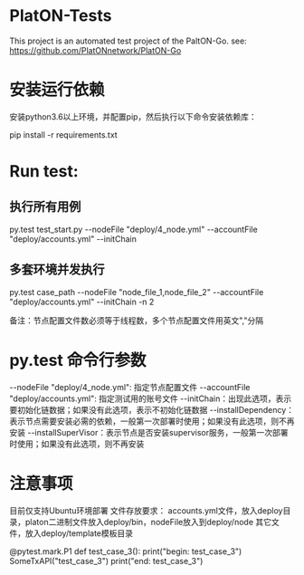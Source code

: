 # PlatON-Tests
This project is an automated test project of the PaltON-Go. see: https://github.com/PlatONnetwork/PlatON-Go

# 安装运行依赖
安装python3.6以上环境，并配置pip，然后执行以下命令安装依赖库：

pip install -r requirements.txt 

# Run test:

## 执行所有用例
py.test test_start.py --nodeFile "deploy/4_node.yml" --accountFile "deploy/accounts.yml" --initChain

## 多套环境并发执行
py.test case_path --nodeFile "node_file_1,node_file_2" --accountFile "deploy/accounts.yml" --initChain -n 2

备注：节点配置文件数必须等于线程数，多个节点配置文件用英文","分隔

# py.test 命令行参数
--nodeFile "deploy/4_node.yml":  指定节点配置文件
--accountFile "deploy/accounts.yml": 指定测试用的账号文件
--initChain：出现此选项，表示要初始化链数据；如果没有此选项，表示不初始化链数据
--installDependency：表示节点需要安装必需的依赖，一般第一次部署时使用；如果没有此选项，则不再安装
--installSuperVisor：表示节点是否安装supervisor服务，一般第一次部署时使用；如果没有此选项，则不再安装

# 注意事项
目前仅支持Ubuntu环境部署
文件存放要求：
    accounts.yml文件，放入deploy目录，platon二进制文件放入deploy/bin，nodeFile放入到deploy/node
    其它文件，放入deploy/template模板目录

@pytest.mark.P1
def test_case_3():
    print("begin: test_case_3")
    SomeTxAPI("test_case_3")
    print("end: test_case_3")
